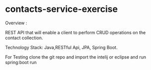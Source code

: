 # contacts-service-exercise

 Overview :
  
 REST API that will enable a client to perform CRUD operations on the contact collection.
  
 Technology Stack: Java,RESTful Api, JPA, Spring Boot.
 
 For Testing clone the git repo and import the intelij or eclipse and run spring:boot run

